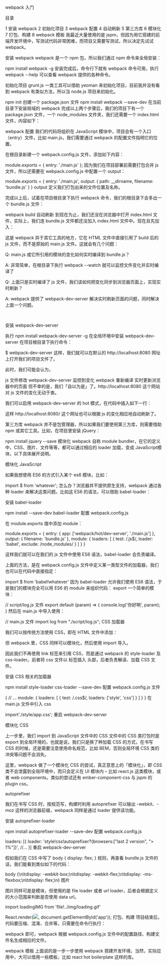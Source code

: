 webpack 入门

目录

1 安装 webpack
2 初始化项目
3 webpack 配置
4 自动刷新
5 第三方库
6 模块化
7 打包、构建
8 webpack 模板
我最近大量使用的是 jspm，但因为用它搭建的前端开发环境中，写测试代码非常困难，而项目又需要写测试，所以决定先试试 webpack。

安装 webpack
webpack 是一个 npm 包，所以我们通过 npm 命令来全局安装：

npm install webpack -g
安装完成后，命令行下就有 webpack 命令可用，执行 webpack --help 可以查看 webpack 提供的各种命令。

初始化项目
grunt.js 一类工具可以借助 yeoman 来初始化项目，目前我并没有看到 webpack 有类似方法，所以当 node.js 项目来初始化。

npm init 创建一个 package.json 文件
npm install webpack --save-dev 在当前目录下安装局域的 webpack
完成以上两个步骤后，我们的项目下有一个 package.json 文件，一个 node_modules 文件夹，我们还需要一个 index.html 文件，内容如下：

<!DOCTYPE html>
<html lang="en">
<head>
    <meta charset="UTF-8">
    <title>webpack 教程</title>
</head>
<body>
</body>
</html>
webpack 配置
我们的代码将组织在 JavaScript 模块中，项目会有一个入口（entry）文件，比如 main.js，我们需要通过 webpack 的配置文件指明它的位置。

在根目录新建一个 webpack.config.js 文件，添加如下内容：

module.exports = {
  entry: './main.js'
};
因为我们在项目部署前需要打包合并 js 文件，所以还需要在 webpack.config.js 中配置一个 output：

module.exports = {
    entry: './main.js',
    output: {
        path: __dirname,
        filename: 'bundle.js'
    }
}
output 定义我们打包出来的文件位置及名称。

完成以上后，试着在项目根目录下执行 webpack 命令，我们的根目录下会多出一个 bundle.js 文件：

 webpack build
自动刷新
到现在为止，我们还没在浏览器中打开 index.html 文件，实际上，我们连 bundle.js 文件都还没加入 index.html 文件中。现在且先加入：

<!DOCTYPE html>
<html lang="en">
<head>
    <meta charset="UTF-8">
    <title>webpack 教程</title>
</head>
<body>
  <script src="./bundle.js"></script> <!-- 在 index.html 文件中添加这一行代码 -->
</body>
</html>
这是 webpack 异于其它工具的地方，它在 HTML 文件中直接引用了 build 后的 js 文件，而不是原始的 main.js 文件。这就会有几个问题：

Q: main.js 或它所引用的模块的变化如何实时编译到 bundle.js？

A: 非常简单，在根目录下执行 webpack --watch 就可以监控文件变化并实时编译了

Q: 上面只是实时编译了 js 文件，我们该如何把变化同步到浏览器页面上，实现实时刷新？

A: webpack 提供了 webpack-dev-server 解决实时刷新页面的问题，同时解决上面一个问题。

​

安装 webpack-dev-server

执行 npm install webpack-dev-server -g 在全局环境中安装 webpack-dev-server
在项目根目录下执行命令：

$ webpack-dev-server
这样，我们就可以在默认的 http://localhost:8080 网址上打开我们的项目文件了。

此时，我们可能会认为，

js 文件修改
webpack-dev-server 监控到变化
webpack 重新编译
实时更新浏览器中的页面
但不幸的是，我们「自以为是」了。http://localhost:8080 这个网站对 js 文件的变化无动于衷。

我们可以启用 webpack-dev-server 的 hot 模式，在代码中插入如下一行：

<script src="http://localhost:8080/webpack-dev-server.js"></script>
这样 http://localhost:8080/ 这个网址也可以根据 js 的变化相应地自动刷新了。

第三方库
webpack 并不是包管理器，所以如果我们要使用第三方库，则需要借助 npm 或其它工具。比如，在项目里安装 jQuery：

npm install jquery --save
模块化
webpack 自称 module bundler，在它的定义中，CSS、图片、文件等等，都可以通过相应的 loader 加载，变成 JavaScript模块，以下具体展开说明。

模块化 JavaScript

如果我想使用 ES6 的方式引入某个 es6 模块，比如：

import $ from 'whatever';
怎么办？浏览器并不提供原生支持，webpack 通过各种 loader 来解决这类问题。比如这 ES6 的语法，可以借助 babel-loader：

安装 babel-loader

npm install --save-dev babel-loader
配置 webpack.config.js

在 module.exports 值中添加 module：

module.exports = {
entry: {
    app: ['webpack/hot/dev-server', './main.js']
},
output: {
    filename: 'bundle.js'
},
module: {
    loaders: [
        { test: /\.js$/, loader: 'babel', exclude: /node_modules/ }
    ]
}
}

这样我们就可以在我们的 js 文件中使用 ES6 语法，babel-loader 会负责编译。

上面的方法，是在 webpack.config.js 文件中定义某一类型文件的加载器，我们也可以在代码中直接指定：

import $ from 'babel!whatever'
因为 babel-loader 允许我们使用 ES6 语法，于是我们的模块完全可以用 ES6 的 module 来组织代码： export 一个简单的模块：

// script/log.js 文件
export default (param) => {
    console.log('你好啊', param);
}
然后在 main.js 中导入使用：

// main.js 文件
import log from "./script/log.js";
CSS 加载器

我们可以按传统方法使用 CSS，即在 HTML 文件中添加：

<link rel="stylesheet" href="style/app.css">
但 webpack 里，CSS 同样可以模块化，然后使用 import 导入。

因此我们不再使用 link 标签来引用 CSS，而是通过 webpack 的 style-loader 及 css-loader。前者将 css 文件以 <style></style> 标签插入 <head> 头部，后者负责解读、加载 CSS 文件。

安装 CSS 相关的加载器

npm install style-loader css-loader --save-dev
配置 webpack.config.js 文件

{
// ...
module: {
    loaders: [
        { test: /\.css$/, loaders: ['style', 'css'] }
    ]
}
}
在 main.js 文件中引入 css

import'./style/app.css';
重启 webpack-dev-server

模块化 CSS

上一步里，我们 import 到 JavaScript 文件中的 CSS 文件中的 CSS 类打包时是 export 到全局环境的，也就是说，我们只是换了种加载 CSS 的方式，在书写 CSS 的时候，还是需要注意使用命名规范，比如 BEM，否则全局环境 CSS 类的冲突等问题不会消失。

这里，webpack 做了一个模块化 CSS 的尝试，真正意思上的「模块化」，即 CSS 类不会泄露到全局环境中，而只会定义在 UI 模块内 – 比如 react.js 这类模块，或者 web components。类似的尝试还有 ember-component-css 与 jspm 的 plugin css。

autoprefixer

我们在书写 CSS 时，按规范写，构建时利用 autoprefixer 可以输出 -webkit、-moz 这样的浏览器前缀，webpack 同样是通过 loader 提供该功能。

安装 autoprefixer-loader

npm install autoprefixer-loader --save-dev
配置 webpack.config.js

loaders: [{
loader: 'style!css!autoprefixer?{browsers:["last 2 version", "> 1%"]}',
//...
}]
重启 webpack-dev-server

假如我们在 CSS 中写了 body { display: flex; } 规则，再查看 bundle.js 文件的话，我们能看到类似如下的代码：

body {\n\tdisplay: -webkit-box;\n\tdisplay: -webkit-flex;\n\tdisplay: -ms-flexbox;\n\tdisplay: flex;\n}
图片

图片同样可是是模块，但使用的是 file loader 或者 url loader，后者会根据定义的大小范围来判断是否使用 data url。

import loadingIMG from 'file!../img/loading.gif'

React.render(<img src={loadingIMG} />, document.getElementById('app'));
打包、构建
项目结束后，代码要压缩、混淆、合并等，只需要在命令行执行：

webpack
即可，webpack 根据 webpack.config.js 文件中的配置路径、构建文件名生成相应的文件。

webpack 模板
上面说的是一步一步使用 webpack 搭建开发环境，当然，实际应用中，大可以借用一些模板，比如 react hot boilerplate 这样的库。
